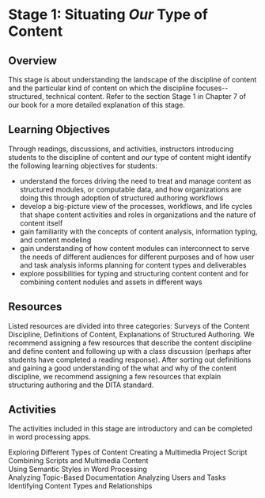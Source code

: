 # Stage 1: Situating *Our* Type of Content

## Overview  
This stage is about understanding the landscape of the discipline of content and the particular kind of content on which the discipline focuses--structured, technical content. Refer to the section Stage 1 in Chapter 7 of our book for a more detailed explanation of this stage.

## Learning Objectives
Through readings, discussions, and activities, instructors introducing students to the discipline of content and *our* type of content might identify the following learning objectives for students:
* understand the forces driving the need to treat and manage content as structured modules, or computable data, and how organizations are doing this through adoption of structured authoring workflows
* develop a big-picture view of the processes, workflows, and life cycles that shape content activities and roles in organizations and the nature of content itself
* gain familiarity with the concepts of content analysis, information typing, and content modeling
* gain understanding of how content modules can interconnect to serve the needs of different audiences for different purposes and of how user and task analysis informs planning for content types and deliverables
* explore possibilities for typing and structuring content content and for combining content nodules and assets in different ways

## Resources
Listed resources are divided into three categories: Surveys of the Content Discipline, Definitions of Content, Explanations of Structured Authoring. We recommend assigning a few resources that describe the content discipline and define content and following up with a class discussion (perhaps after students have completed a reading response). After sorting out definitions and gaining a good understanding of the what and why of the content discipline, we recommend assigning a few resources that explain structuring authoring and the DITA standard.     

## Activities
The activities included in this stage are introductory and can be completed in word processing apps. 

Exploring Different Types of Content 
Creating a Multimedia Project Script  
Combining Scripts and Multimedia Content  
Using Semantic Styles in Word Processing  
Analyzing Topic-Based Documentation 
Analyzing Users and Tasks  
Identifying Content Types and Relationships

